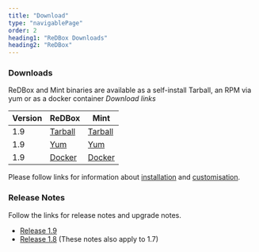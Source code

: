 ```yaml
---
title: "Download"
type: "navigablePage"
order: 2
heading1: "ReDBox Downloads"
heading2: "ReDBox"
---
```

### Downloads
ReDBox and Mint binaries are available as a self-install Tarball, an RPM via yum or as a docker container
*Download links*

| Version | ReDBox | Mint |
| --- | --- | --- |
| 1.9 | [Tarball](http://dev.redboxresearchdata.com.au/nexus/service/local/artifact/maven/redirect?r=releases&g=com.googlecode.redbox-mint&a=redbox-distro&v=LATEST&c=build&e=tar.gz) | [Tarball](http://dev.redboxresearchdata.com.au/nexus/service/local/artifact/maven/redirect?r=releases&g=com.googlecode.redbox-mint&a=mint-distro&v=LATEST&c=build&e=tar.gz) |
| 1.9 | [Yum](http://dev.redboxresearchdata.com.au/yum/releases/) | [Yum](http://dev.redboxresearchdata.com.au/yum/releases/) |
| 1.9 | [Docker](https://hub.docker.com/r/qcifengineering/redbox/) | [Docker](https://hub.docker.com/r/qcifengineering/mint/) |

Please follow links for information about [installation](http://www.redboxresearchdata.com.au/documentation/installguide) and [customisation](http://www.redboxresearchdata.com.au/documentation/how-to/institutional-builds).

### Release Notes
Follow the links for release notes and upgrade notes.
* [Release 1.9](./release19.html)
* [Release 1.8](./release18.html) (These notes also apply to 1.7)
